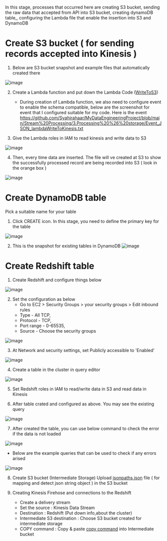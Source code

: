 In this stage, processes that occurred here are creating S3 bucket, sending the raw data that accepted from API into S3 bucket, creating dynamoDB table,, configuring the Lambda file that enable the insertion into S3 and DynamoDB

# Create S3 bucket ( for sending records accepted into Kinesis )

1. Below are S3 bucket snapshot and example files that automatically created there

![image](https://user-images.githubusercontent.com/48470854/129829126-91332d4e-e810-491c-9585-ac08a7a5499c.png)

2. Create a Lambda function and put down the Lambda Code ([WriteToS3](https://github.com/Syahirahaar/MyDataEngineeringProject/blob/main/Stream%20Processing/processing%20%26%20storage/stream-to-s3.py))

   - During creation of Lambda function, we also need to configure event to enable the schema compatible, below are the screenshot for event that I configured suitable for my code. Here is the event https://github.com/Syahirahaar/MyDataEngineeringProject/blob/main/Stream%20Processing/3.Processing%20%26%20storage/Event_JSON_lambdaWriteToKinesis.txt


3. Give the Lambda roles in IAM to read kinesis and write data to S3

![image](https://user-images.githubusercontent.com/48470854/129829661-1e72c01c-314a-4bff-813d-1b30d177133f.png)

4. Then, every time data are inserted. The file will ve created at S3 to show the successfully processed record are being recorded into S3 ( look in the orange box )

![image](https://user-images.githubusercontent.com/48470854/129829126-91332d4e-e810-491c-9585-ac08a7a5499c.png)


# Create DynamoDB table

Pick a suitable name for your table

1. Click CREATE icon. In this stage, you need to define the primary key for the table

![image](https://user-images.githubusercontent.com/48470854/129895403-642de866-fe11-4a39-a2e7-e5310d45e208.png)

2. This is the snapshot for existing tables in DynamoDB 
![image](https://user-images.githubusercontent.com/48470854/129895528-3e975772-d5c8-4077-8fa3-547cf6ce882c.png)


# Create Redshift table

1. Create Redshift and configure things below

![image](https://user-images.githubusercontent.com/48470854/130171600-6e88a9fe-987d-4cdf-ab95-7259c230ecde.png)

2. Set the configuration as below
   - Go to EC2 > Security Groups > your security groups > Edit inbound rules
   - Type - All TCP,
   - Protocol - TCP,
   - Port range - 0-65535,
   - Source - Choose the security groups

![image](https://user-images.githubusercontent.com/48470854/130172208-a856f24d-52a7-463f-ae6b-23b197ff91bd.png)

3. At Network and security settings, set Publicly accessible to 'Enabled'

![image](https://user-images.githubusercontent.com/48470854/130175138-72a0de4c-7478-405e-81cc-eb69bbfc44f0.png)

4. Create a table in the cluster in query editor

![image](https://user-images.githubusercontent.com/48470854/130176505-4851ab31-b766-430d-b803-3891c2762a4d.png)

   
5. Set Redshift roles in IAM to read/write data in S3 and read data in Kinesis



6. After table crated and configured as above. You may see the existing query 

![image](https://user-images.githubusercontent.com/48470854/130171465-494fa175-abbf-4ad4-b8d7-4aaf83d557fc.png)

7. After created the table, you can use below command to check the error if the data is not loaded

![image](https://user-images.githubusercontent.com/48470854/130178393-820ab5fa-2a79-4718-86a6-f6c328a08e23.png)

   - Below are the example queries that can be used to check if any errors arised

![image](https://user-images.githubusercontent.com/48470854/130178269-5a6264c0-1574-46e8-835e-6d91f5bc6853.png)





8. Create S3 bucket (Intermediate Storage)
Upload [jsonpaths.json](https://github.com/Syahirahaar/MyDataEngineeringProject/blob/main/Stream%20Processing/visualization/jsonpaths.json) file ( for mapping and detect json string object ) in the S3 bucket


8. Creating Kinesis Firehose and connections to the Redshift
     - Create a delivery stream
     - Set the source : Kinesis Data Stream
     - Destination : Redshift (Put down info,about the cluster)
     - Intermediate S3 destination : Choose S3 bucket created for intermediate storage
     - COPY command : Copy & paste [copy command](https://github.com/Syahirahaar/MyDataEngineeringProject/blob/main/Stream%20Processing/processing%20%26%20storage/copycommand.txt) into Intermediate bucket 


 










